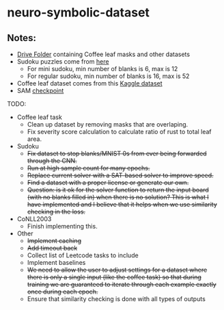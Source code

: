 # neuro-symbolic-dataset

## Notes:
- [Drive Folder](https://drive.google.com/drive/folders/1e_Gm-ZNdAPsc64K1c5cQadUU7oaZqtOw?usp=sharing) containing Coffee leaf masks and other datasets
- Sudoku puzzles come from [here](https://github.com/alaiasolkobreslin/sudoku-puzzles)
  * For mini sudoku, min number of blanks is 6, max is 12
  * For regular sudoku, min number of blanks is 16, max is 52
- Coffee leaf dataset comes from this [Kaggle dataset](https://www.kaggle.com/datasets/alvarole/coffee-leaves-disease)
- SAM [checkpoint](https://dl.fbaipublicfiles.com/segment_anything/sam_vit_h_4b8939.pth)

TODO:
- Coffee leaf task
  * Clean up dataset by removing masks that are overlaping.
  * Fix severity score calculation to calculate ratio of rust to total leaf area.
- Sudoku
  * ~~Fix dataset to stop blanks/MNIST 0s from ever being forwarded through the CNN.~~
  * ~~Run at high sample count for many epochs.~~
  * ~~Replace current solver with a SAT-based solver to improve speed.~~
  * ~~Find a dataset with a proper license or generate our own.~~
  * ~~Question: is it ok for the solver function to return the input board (with no blanks filled in) when there is no solution? This is what I have implemented and I believe that it helps when we use similarity checking in the loss.~~
- CoNLL2003
  * Finish implementing this.
- Other
  * ~~Implement caching~~
  * ~~Add timeout back~~
  * Collect list of Leetcode tasks to include
  * Implement baselines
  * ~~We need to allow the user to adjust settings for a dataset where there is only a single input (like the coffee task) so that during training we are guaranteed to iterate through each example exactly once during each epoch.~~
  * Ensure that similarity checking is done with all types of outputs
